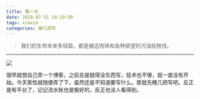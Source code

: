 ```yaml
---
title: 第一次
date: 2018-07-31 14:19:50
tags: xiaxie
categories: 瞎几把写
---
```


>  我们的生命本来多轻盈，都是被这肉体和各种欲望的污浊给拖住。

---

![](/img/timthumb.jpg)

<!--more-->

很早就想自己弄一个博客，之前总是就得没东西写，技术也不够，就一直没有开始。今天索性就随便弄了下，虽然还是不知道要写什么。那就先瞎几把写吧。反正是有平台了，记记流水账也是极好的，反正也没人看得到。






